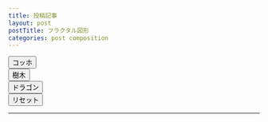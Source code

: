 ```yaml
---
title: 投稿記事
layout: post
postTitle: フラクタル図形
categories: post composition
---
```


<div class="row">
  <div class="col-sm-6">
    <div id="svg"></div>
    <div class="col-sm-3"><button class="btn btn-info" id="koch">コッホ</button></div>
    <div class="col-sm-3"><button class="btn btn-info" id="tree">樹木</button></div>
    <div class="col-sm-3"><button class="btn btn-info" id="dragon">ドラゴン</button></div>
    <div class="col-sm-3"><button class="btn btn-info" id="reset">リセット</button></div>
  </div>
  <div class="col-sm-6">
  </div>	
</div>

- - -

<script src="http://d3js.org/d3.v3.min.js" charset="utf-8"></script>
<script>

function Point(x, y){
  this.x = x;
  this.y = y;
  return this;
};


var bgColor = "black"; // 背景色
var lineColor = "gold";

/** svg空間作成 */
var svg =  d3.select("#svg")
                      .append("svg")
                      .attr("width", 500)
                      .attr("height", 500)
                      .style("background",bgColor);

d3.select("#koch").on("click",function(){
  
  var P = new Point(100, 160);
  var Q = new Point(400, 160);
  var R = new Point(250, 420);
  drawKoch(P,Q,4);
  drawKoch(Q,R,4);
  drawKoch(R,P,4);

  function drawKoch(a,b,n){
      //メソッド内部で使用する３点を生成します
      var c=new Point(Math.floor((2*a.x+b.x)/3), Math.floor((2*a.y+b.y)/3));
      var d=new Point(Math.floor((a.x+2*b.x)/3), Math.floor((a.y+2*b.y)/3));

      var e=new Point(0,0);

      var xx,yy;
      var angle1,angle2,distance;

      xx=Math.round(b.x-a.x);
      yy=Math.round(-(b.y-a.y));

      distance=Math.sqrt(xx*xx+yy*yy)/Math.sqrt(3);

      if(xx>=0){  //元になる直線が右上がりの場合
         angle1=Math.atan(yy/xx)+Math.PI/6; 
         e.x=a.x+Math.floor((distance*Math.cos(angle1)));
         e.y=a.y-Math.floor((distance*Math.sin(angle1)));
      }
      else{       //元になる直線が右下がりの場合
         angle2=Math.atan(yy/xx)-Math.PI/6;
         e.x=b.x+Math.floor((distance*Math.cos(angle2)));
         e.y=b.y-Math.floor((distance*Math.sin(angle2)));
      };

      //最後なので、実際に線を引きます
      if(n<=0){
         svg.append("line")
            .attr("x1",a.x)
            .attr("y1",a.y)
            .attr("x2",c.x)
            .attr("y2",c.y)
            .style("stroke",lineColor); //点Aから点Cへ
         svg.append("line")
            .attr("x1",c.x)
            .attr("y1",c.y)
            .attr("x2",e.x)
            .attr("y2",e.y)
            .style("stroke",lineColor); //点Cから点Eへ
         svg.append("line")
            .attr("x1",e.x)
            .attr("y1",e.y)
            .attr("x2",d.x)
            .attr("y2",d.y)
            .style("stroke",lineColor); //点Eから点Dへ
         svg.append("line")
            .attr("x1",d.x)
            .attr("y1",d.y)
            .attr("x2",b.x)
            .attr("y2",b.y)
            .style("stroke",lineColor); //点Dから点Bへ
      }
      //最後ではないので、更にメソッドを呼び出します（再帰処理）
      else{
         drawKoch(a,c,n-1);    //点Aから点Cへ
         drawKoch(c,e,n-1);    //点Cから点Eへ
         drawKoch(e,d,n-1);    //点Eから点Dへ
         drawKoch(d,b,n-1);    //点Dから点Bへ
      };
   };     
});                      

d3.select("#tree").on("click",function(){
  //３対の点を指定します
  var P=new Point(100,400);
  var Q=new Point(100,100);
  var R=new Point(250,400);
  var S=new Point(250,100);
  var T=new Point(400,400);
  var U=new Point(400,100);

  //それぞれの対をなす２点間に樹木曲線を描きます
  drawTree(P,Q,3);
  drawTree(R,S,4);
  drawTree(T,U,6);

  //樹木曲線を描くメソッド
  function drawTree(a,b,n){

      var STEM_RATIO=0.25;
      var BRANCH_RATIO=0.7;
      
      var c=new Point(0,0);
      var d=new Point(0,0);
      var e=new Point(0,0);

      var sign;
      var xx,yy;
      var angle1,angle2,center_length,branch_length;
 
      xx=b.x-a.x;
      yy=-(b.y-a.y);

      angle1=Math.atan(yy/xx)+Math.PI/6;
      angle2=Math.atan(yy/xx)-Math.PI/6;

      center_length=Math.sqrt(xx*xx+yy*yy)*(1-STEM_RATIO);
      branch_length=BRANCH_RATIO*center_length;

      //元の直線が右下がりなら符号をマイナスにします
      sign=(xx>=0)? 1:-1;
      
      c.x=Math.floor((a.x+STEM_RATIO*xx));
      c.y=Math.floor((a.y-STEM_RATIO*yy));
      d.x=c.x+sign*Math.floor((branch_length*Math.cos(angle1)));
      d.y=c.y-sign*Math.floor((branch_length*Math.sin(angle1)));
      e.x=c.x+sign*Math.floor((branch_length*Math.cos(angle2)));
      e.y=c.y-sign*Math.floor((branch_length*Math.sin(angle2)));

     //幹の部分は再帰を行わないので、点Aから点Cへ実際に線を引きます
     svg.append("line")
        .attr("x1",a.x)
        .attr("y1",a.y)
        .attr("x2",c.x)
        .attr("y2",c.y)
        .style("stroke",lineColor);

     //最後なので、実際に線を引きます
     if(n<=0){
     svg.append("line")
        .attr("x1",c.x)
        .attr("y1",c.y)
        .attr("x2",b.x)
        .attr("y2",b.y)
        .style("stroke",lineColor); //中央部（点Cから点Bへ）

     svg.append("line")
        .attr("x1",c.x)
        .attr("y1",c.y)
        .attr("x2",d.x)
        .attr("y2",d.y)
        .style("stroke",lineColor); //中央部（点Cから点Dへ）

     svg.append("line")
        .attr("x1",c.x)
        .attr("y1",c.y)
        .attr("x2",e.x)
        .attr("y2",e.y)
        .style("stroke",lineColor); //中央部（点Cから点Eへ）
      }
      //最後ではないので、更にメソッドを呼び出します（再帰処理）
      else{
         drawTree(c,b,n-1);   //中央部（点Cから点Bへ）
         drawTree(c,d,n-1);   //左の枝（点Cから点Dへ）
         drawTree(c,e,n-1);   //右の枝（点Cから点Eへ）        
      }
   } 
});                      
d3.select("#dragon").on("click",function(){
  //出発点となる一対の点を指定します
  var P=new Point(170,140);
  var Q=new Point(400,350);

  //対となる二点の間にドラゴン曲線を描きます
  drawDragon(P,Q,10);
 
 //ドラゴン曲線を描くメソッド
 function drawDragon(a,b,n){

      var c=new Point(0,0);

      var xx,yy;
      xx=b.x-a.x;
      yy=-(b.y-a.y);

      c.x=a.x+(xx+yy)/2;
      c.y=b.y+(xx+yy)/2;

      //最後なので、実際に線を引きます
      if(n<=0){
       svg.append("line")
        .attr("x1",a.x)
        .attr("y1",a.y)
        .attr("x2",c.x)
        .attr("y2",c.y)
        .style("stroke",lineColor); //点Aから点Cへ

       svg.append("line")
        .attr("x1",b.x)
        .attr("y1",b.y)
        .attr("x2",c.x)
        .attr("y2",c.y)
        .style("stroke",lineColor); //点Bから点Cへ

      }
      //最後ではないので、さらにメソッドを呼び出します（再帰処理）
      else{
         drawDragon(a,c,n-1);    //点Aから点Cへ
         drawDragon(b,c,n-1);    //点Bから点Cへ
      }
   }   
});                      

d3.select("#reset").on("click",function(){
  svg.selectAll("line").remove();
});                      


</script>